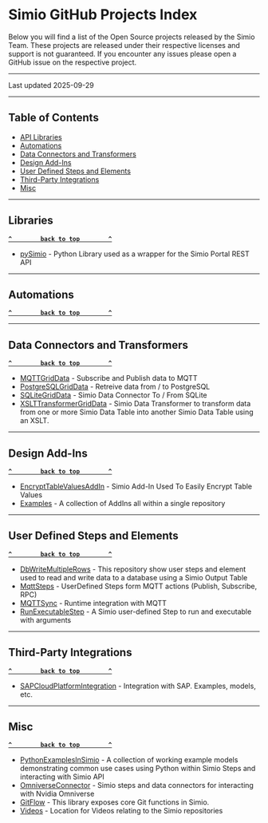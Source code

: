 # Simio GitHub Projects Index

Below you will find a list of the Open Source projects released by the Simio Team. These projects are released under their respective licenses and support is not guaranteed. If you encounter any issues please open a GitHub issue on the respective project.

---
Last updated 2025-09-29

---

## Table of Contents
* [API Libraries](#libraries)
* [Automations](#automations)
* [Data Connectors and Transformers](#data-connectors-and-transformers)
* [Design Add-Ins](#design-add-ins)
* [User Defined Steps and Elements](#user-defined-steps-and-elements)
* [Third-Party Integrations](#third-party-integrations)
* [Misc](#misc)

---
## Libraries
**[`^        back to top        ^`](#simio-github-projects-index)**
* [pySimio](https://github.com/SimioLLC/pySimio) - Python Library used as a wrapper for the Simio Portal REST API

---
## Automations
**[`^        back to top        ^`](#simio-github-projects-index)**

---
## Data Connectors and Transformers
**[`^        back to top        ^`](#simio-github-projects-index)**
* [MQTTGridData](https://github.com/SimioLLC/MQTTGridData) - Subscribe and Publish data to MQTT
* [PostgreSQLGridData](https://github.com/SimioLLC/PostgreSQLGridData) - Retreive data from / to PostgreSQL
* [SQLiteGridData](https://github.com/SimioLLC/SQLiteGridData) - Simio Data Connector To / From SQLite 
* [XSLTTransformerGridData](https://github.com/SimioLLC/XSLTTransformerGridData) - Simio Data Transformer to transform data from one or more Simio Data Table into another Simio Data Table using an XSLT. 

---
## Design Add-Ins
**[`^        back to top        ^`](#simio-github-projects-index)**
* [EncryptTableValuesAddIn](https://github.com/SimioLLC/EncryptTableValuesAddIn) - Simio Add-In Used To Easily Encrypt Table Values
* [Examples](https://github.com/SimioLLC/Examples) - A collection of AddIns all within a single repository

---
## User Defined Steps and Elements
**[`^        back to top        ^`](#simio-github-projects-index)**
* [DbWriteMultipleRows](https://github.com/SimioLLC/DbWriteMultipleRows) - This repository show user steps and element used to read and write data to a database using a Simio Output Table
* [MqttSteps](https://github.com/SimioLLC/MqttSteps) - UserDefined Steps form MQTT actions (Publish, Subscribe, RPC)
* [MQTTSync](https://github.com/SimioLLC/MQTTSync) - Runtime integration with MQTT 
* [RunExecutableStep](https://github.com/SimioLLC/RunExecutableStep) - A Simio user-defined Step to run and executable with arguments

---
## Third-Party Integrations
**[`^        back to top        ^`](#simio-github-projects-index)**
* [SAPCloudPlatformIntegration](https://github.com/SimioLLC/SAPCloudPlatformIntegration) - Integration with SAP. Examples, models, etc.

---
## Misc
**[`^        back to top        ^`](#simio-github-projects-index)**
* [PythonExamplesInSimio](https://github.com/SimioLLC/PythonExamplesInSimio) - A collection of working example models demonstrating common use cases using Python within Simio Steps and interacting with Simio API
* [OmniverseConnector](https://github.com/SimioLLC/OmniverseConnector) - Simio steps and data connectors for interacting with Nvidia Omniverse
* [GitFlow](https://github.com/SimioLLC/GitFlow) - This library exposes core Git functions in Simio.
* [Videos](https://github.com/SimioLLC/Videos) - Location for Videos relating to the Simio repositories
